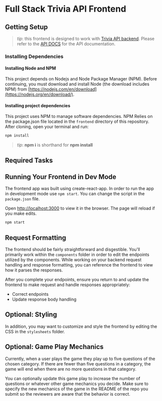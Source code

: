 # Full Stack Trivia API  Frontend

## Getting Setup

> _tip_: this frontend is designed to work with [Trivia API backend](../backend). Please refer to the [API DOCS](../backend/README.md) for the API documentation.

### Installing Dependencies

#### Installing Node and NPM

This project depends on Nodejs and Node Package Manager (NPM). Before continuing, you must download and install Node
 (the download includes NPM) from [https://nodejs.com/en/download](https://nodejs.org/en/download/).

#### Installing project dependencies

This project uses NPM to manage software dependencies. NPM Relies on the package.json file located in the `frontend` 
directory of this repository. After cloning, open your terminal and run:

```bash
npm install
```

>_tip_: **npm i** is shorthand for **npm install**

## Required Tasks

## Running Your Frontend in Dev Mode

The frontend app was built using create-react-app. In order to run the app in development mode use ```npm start```. 
You can change the script in the ```package.json``` file. 

Open [http://localhost:3000](http://localhost:3000) to view it in the browser. The page will reload if you make edits.<br>

```bash
npm start
```

## Request Formatting

The frontend should be fairly straightforward and disgestible. You'll primarily work within the ```components``` 
folder in order to edit the endpoints utilized by the components. While working on your backend request handling and response formatting, you can reference the frontend to view how it parses the responses. 

After you complete your endpoints, ensure you return to and update the frontend to make request and handle responses appropriately: 
- Correct endpoints
- Update response body handling 

## Optional: Styling

In addition, you may want to customize and style the frontend by editing the CSS in the ```stylesheets``` folder. 

## Optional: Game Play Mechanics

Currently, when a user plays the game they play up to five questions of the chosen category. 
If there are fewer than five questions in a category, the game will end when there are no more questions in that category. 

You can optionally update this game play to increase the number of questions or whatever other game
 mechanics you decide. Make sure to specify the new mechanics of the game in the README of the repo
  you submit so the reviewers are aware that the behavior is correct. 
